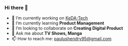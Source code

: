 ### Hi there 👋

- 🔭 I’m currently working on [KeDA-Tech](https://www.keda-tech.com/)
- 🌱 I’m currently learning **Product Management**
- 👯 I’m looking to collaborate on **Creating Digital Product**
- 💬 Ask me about **TV Shows, Manga**
- 📫 How to reach me: paulushendry95@gmail.com

